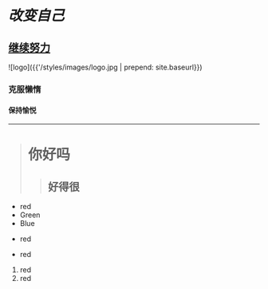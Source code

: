 # *改变自己* #

## [继续努力](https://augustfirst.github.io)

![logo]({{'/styles/images/logo.jpg  |  prepend: site.baseurl}})

###          克服懒惰

#### **保持愉悦**
***
># 你好吗
>>## 好得很

* red
* Green
* Blue

+ red
- red

1. red
2.   red
